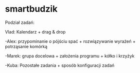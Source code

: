 # smartbudzik

Podział zadań:

Vlad: Kalendarz + drag & drop

-Alex: przypominanie o pójściu spać + rozwiązywanie wyrażeń + potrząsanie komórką

-Marek: grupa docelowa + założenia programu + kółko i krzyżyk

-Kuba: Pozostałe zadania + sposób konfiguracji zadań
